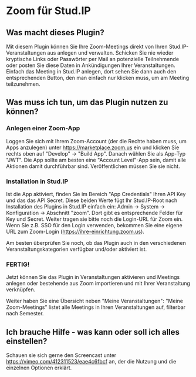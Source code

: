 # Zoom für Stud.IP

## Was macht dieses Plugin?
Mit diesem Plugin können Sie Ihre Zoom-Meetings direkt von Ihren
Stud.IP-Veranstaltungen aus anlegen und verwalten. Schicken Sie nie
wieder kryptische Links oder Passwörter per Mail an potenzielle
Teilnehmende oder posten Sie diese Daten in Ankündigungen Ihrer
Veranstaltungen. Einfach das Meeting in Stud.IP anlegen, dort sehen
Sie dann auch den entsprechenden Button, den man einfach nur klicken
muss, um am Meeting teilzunehmen.

## Was muss ich tun, um das Plugin nutzen zu können?
### Anlegen einer Zoom-App
Loggen Sie sich mit Ihrem Zoom-Account (der die Rechte haben muss,
um Apps anzulegen) unter https://marketplace.zoom.us ein und klicken
Sie rechts oben auf "Develop" -> "Build App". Danach wählen Sie als
App-Typ "JWT". Die App sollte am besten eine "Account Level"-App
sein, damit alle Aktionen damit durchführbar sind. Veröffentlichen
müssen Sie sie nicht.

### Installation in Stud.IP
Ist die App aktiviert, finden Sie im Bereich "App Credentials" Ihren
API Key und das das API Secret. Diese beiden Werte fügt Ihr
Stud.IP-Root nach Installation des Plugins in Stud.IP einfach ein:
Admin -> System -> Konfiguration -> Abschnitt "zoom". Dort gibt es
entsprechende Felder für Key und Secret. Weiter tragen sie bitte noch
die Login-URL für Zoom ein. Wenn Sie z.B. SSO für den Login verwenden,
bekommen Sie eine eigene URL zum Zoom-Login
(https://ihre-einrichtung.zoom.us).

Am besten überprüfen Sie noch, ob das Plugin auch in den verschiedenen
Veranstaltungskategorien verfügbar und/oder aktiviert ist.

### FERTIG!

Jetzt können Sie das Plugin in Veranstaltungen aktivieren und Meetings
anlegen oder bestehende aus Zoom importieren und mit Ihrer Veranstaltung
verknüpfen.

Weiter haben Sie eine Übersicht neben "Meine Veranstaltungen":
"Meine Zoom-Meetings" listet alle Meetings in Ihren Veranstaltungen
auf, filterbar nach Semester.

## Ich brauche Hilfe - was kann oder soll ich alles einstellen?
Schauen sie sich gerne den Screencast unter https://vimeo.com/412311523/eae4c6fbcf
an, der die Nutzung und die einzelnen Optionen erklärt.
